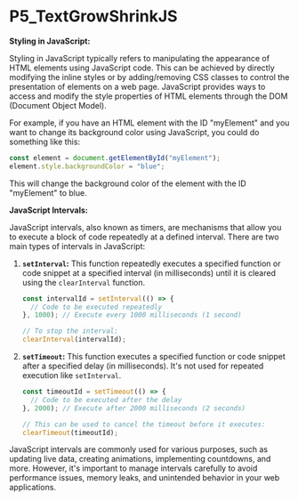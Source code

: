 # P5_TextGrowShrinkJS

**Styling in JavaScript:**

Styling in JavaScript typically refers to manipulating the appearance of HTML elements using JavaScript code. This can be achieved by directly modifying the inline styles or by adding/removing CSS classes to control the presentation of elements on a web page. JavaScript provides ways to access and modify the style properties of HTML elements through the DOM (Document Object Model).

For example, if you have an HTML element with the ID "myElement" and you want to change its background color using JavaScript, you could do something like this:

```javascript
const element = document.getElementById("myElement");
element.style.backgroundColor = "blue";
```

This will change the background color of the element with the ID "myElement" to blue.

**JavaScript Intervals:**

JavaScript intervals, also known as timers, are mechanisms that allow you to execute a block of code repeatedly at a defined interval. There are two main types of intervals in JavaScript:

1. **`setInterval`:** This function repeatedly executes a specified function or code snippet at a specified interval (in milliseconds) until it is cleared using the `clearInterval` function.

   ```javascript
   const intervalId = setInterval(() => {
     // Code to be executed repeatedly
   }, 1000); // Execute every 1000 milliseconds (1 second)

   // To stop the interval:
   clearInterval(intervalId);
   ```

2. **`setTimeout`:** This function executes a specified function or code snippet after a specified delay (in milliseconds). It's not used for repeated execution like `setInterval`.

   ```javascript
   const timeoutId = setTimeout(() => {
     // Code to be executed after the delay
   }, 2000); // Execute after 2000 milliseconds (2 seconds)

   // This can be used to cancel the timeout before it executes:
   clearTimeout(timeoutId);
   ```

JavaScript intervals are commonly used for various purposes, such as updating live data, creating animations, implementing countdowns, and more. However, it's important to manage intervals carefully to avoid performance issues, memory leaks, and unintended behavior in your web applications.